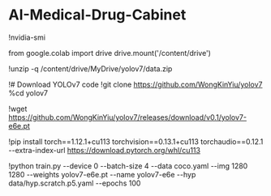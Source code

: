 # AI-Medical-Drug-Cabinet
!nvidia-smi

from google.colab import drive
drive.mount('/content/drive')

!unzip -q /content/drive/MyDrive/yolov7/data.zip

!# Download YOLOv7 code
!git clone https://github.com/WongKinYiu/yolov7
%cd yolov7

!wget https://github.com/WongKinYiu/yolov7/releases/download/v0.1/yolov7-e6e.pt

!pip install torch==1.12.1+cu113 torchvision==0.13.1+cu113 torchaudio==0.12.1 --extra-index-url https://download.pytorch.org/whl/cu113

!python train.py  --device 0 --batch-size 4 --data coco.yaml --img 1280 1280  --weights yolov7-e6e.pt --name yolov7-e6e  --hyp data/hyp.scratch.p5.yaml --epochs 100
